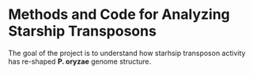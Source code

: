 # Methods and Code for Analyzing Starship Transposons

The goal of the project is to understand how starhsip transposon activity has re-shaped __P. oryzae__ genome structure.
